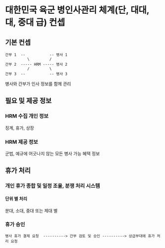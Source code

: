 # 대한민국 육군 병인사관리 체계(단, 대대, 대, 중대 급) 컨셉

## 기본 컨셉

```
간부 1  --           -- 병사 1
          \         /
간부 2  ----- HRM ----- 병사 2
          /         \
간부 3  --           -- 병사 3
```

병사와 간부가 인사 정보를 함께 관리

## 필요 및 제공 정보

### HRM 수집 개인 정보

징계, 휴가, 상장

### HRM 제공 정보

군법, 예규에 어긋나지 않는 모든 병사 가능 혜택 정보

## 휴가 처리

### 개인 휴가 종합 및 일정 조율, 분쟁 처리 시스템

#### 단위 별 처리

분대, 소대, 중대 또는 제대 별

### 휴가 승인

```
병사 휴가 결제 요청  ----------> 간부 검토 및 승인 ----------> 상급부대에 휴가 처리 요청
```
